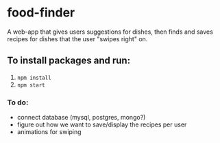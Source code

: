 # food-finder
A web-app that gives users suggestions for dishes, then finds and saves recipes for dishes that the user "swipes right" on.

## To install packages and run:
1. ```npm install```  
2. ```npm start```

### To do:
- connect database (mysql, postgres, mongo?)
- figure out how we want to save/display the recipes per user
- animations for swiping
